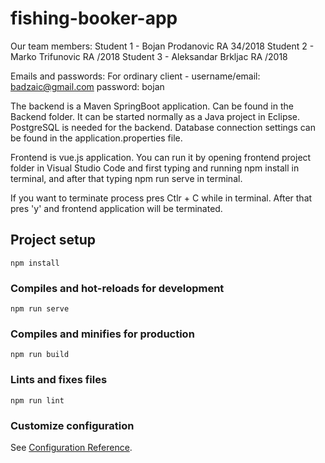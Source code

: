 # fishing-booker-app
Our team members:
Student 1 - Bojan Prodanovic RA 34/2018
Student 2 - Marko Trifunovic RA /2018
Student 3 - Aleksandar Brkljac RA /2018

Emails and passwords:
For ordinary client - username/email: badzaic@gmail.com password: bojan

The backend is a Maven SpringBoot application. Can be found in the Backend folder. It can be started normally as a Java project in Eclipse. PostgreSQL is needed for the backend. Database connection settings can be found in the application.properties file. 

Frontend is vue.js application. You can run it by opening frontend project folder in Visual Studio Code and first typing and running npm install in terminal, and after that typing npm run serve in terminal.

If you want to terminate process pres Ctlr + C while in terminal. After that pres 'y' and frontend application will be terminated.
## Project setup
```
npm install
```

### Compiles and hot-reloads for development
```
npm run serve
```

### Compiles and minifies for production
```
npm run build
```

### Lints and fixes files
```
npm run lint
```

### Customize configuration
See [Configuration Reference](https://cli.vuejs.org/config/).
